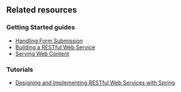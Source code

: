 ## Related resources

### Getting Started guides

* [Handling Form Submission][gs-handling-form-submission]
* [Building a RESTful Web Service][gs-rest-service]
* [Serving Web Content][gs-serving-web-content]

[gs-handling-form-submission]: /guides/gs/handling-form-submission
[gs-rest-service]: /guides/gs/rest-service
[gs-serving-web-content]: /guides/gs/serving-web-content

### Tutorials

* [Designing and Implementing RESTful Web Services with Spring][tut-rest]

[tut-rest]: /tut/rest/